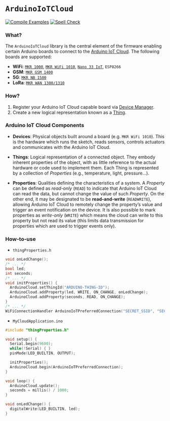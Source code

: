 `ArduinoIoTCloud`
=================
[![Compile Examples](https://github.com/arduino-libraries/ArduinoIoTCloud/workflows/Compile%20Examples/badge.svg)](https://github.com/arduino-libraries/ArduinoIoTCloud/actions?workflow=Compile+Examples)
[![Spell Check](https://github.com/arduino-libraries/ArduinoIoTCloud/workflows/Spell%20Check/badge.svg)](https://github.com/arduino-libraries/ArduinoIoTCloud/actions?workflow=Spell+Check)

### What?
The `ArduinoIoTCloud` library is the central element of the firmware enabling certain Arduino boards to connect to the [Arduino IoT Cloud](https://www.arduino.cc/en/IoT/HomePage). The following boards are supported:

* **WiFi**: [`MKR 1000`](https://store.arduino.cc/arduino-mkr1000-wifi), [`MKR WiFi 1010`](https://store.arduino.cc/arduino-mkr-wifi-1010), [`Nano 33 IoT`](https://store.arduino.cc/arduino-nano-33-iot), `ESP8266`
* **GSM**: [`MKR GSM 1400`](https://store.arduino.cc/arduino-mkr-gsm-1400-1415)
* **5G**: [`MKR NB 1500`](https://store.arduino.cc/arduino-mkr-nb-1500-1413)
* **LoRa**: [`MKR WAN 1300/1310`](https://store.arduino.cc/mkr-wan-1310)

### How?
1) Register your Arduino IoT Cloud capable board via [Device Manager](https://create.arduino.cc/devices).
2) Create a new logical representation known as a [Thing](https://create.arduino.cc/iot/things).

### Arduino IoT Cloud Components

- **Devices**: Physical objects built around a board (e.g. `MKR WiFi 1010`). This is the hardware which runs the sketch, reads sensors, controls actuators and communicates with the Arduino IoT Cloud.

- **Things**: Logical representation of a connected object. They embody inherent properties of the object, with as little reference to the actual hardware or code used to implement them. Each Thing is represented by a collection of _Properties_ (e.g., temperature, light, pressure...).

- **Properties**: Qualities defining the characteristics of a system. A _Property_ can be defined as *read-only* (`READ`) to indicate that Arduino IoT Cloud can read the data, but cannot change the value of such _Property_. On the other end, it may be designated to be **read-and-write** (`READWRITE`), allowing Arduino IoT Cloud to remotely change the property’s value and trigger an event notification on the device. It is also possible to mark properties as *write-only* (`WRITE`) which means the cloud can write to this property but not read its value (this limits data transmission for properties which are used to trigger events only).

### How-to-use
* `thingProperties.h`
```C++
void onLedChange();
/* ... */
bool led;
int seconds;
/* ... */
void initProperties() {
  ArduinoCloud.setThingId("ARDUINO-THING-ID");
  ArduinoCloud.addProperty(led, WRITE, ON_CHANGE, onLedChange);
  ArduinoCloud.addProperty(seconds, READ, ON_CHANGE);
}
/* ... */
WiFiConnectionHandler ArduinoIoTPreferredConnection("SECRET_SSID", "SECRET_PASS");
```

* `MyCloudApplication.ino`
```C++
#include "thingProperties.h"

void setup() {
  Serial.begin(9600);
  while(!Serial) { }
  pinMode(LED_BUILTIN, OUTPUT);

  initProperties();
  ArduinoCloud.begin(ArduinoIoTPreferredConnection);
}

void loop() {
  ArduinoCloud.update();
  seconds = millis() / 1000;
}

void onLedChange() {
  digitalWrite(LED_BUILTIN, led);
}
```
